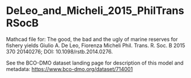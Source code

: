 # DeLeo_and_Micheli_2015_PhilTransRSocB
Mathcad file for: The good, the bad and the ugly of marine reserves for fishery yields Giulio A. De Leo, Fiorenza Micheli Phil. Trans. R. Soc. B 2015 370 20140276; DOI: 10.1098/rstb.2014.0276. 

See the BCO-DMO dataset landing page for description of this model and metadata: https://www.bco-dmo.org/dataset/714001
